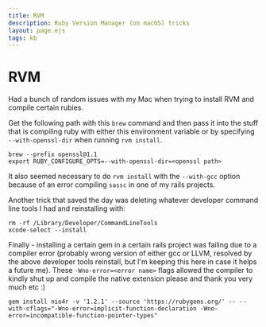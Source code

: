 ```yaml
---
title: RVM
description: Ruby Version Manager (on macOS) tricks
layout: page.ejs
tags: kb
---
```


# RVM

Had a bunch of random issues with my Mac when trying to install RVM and compile certain rubies.

Get the following path with this `brew` command and then pass it into the stuff that is compiling ruby with either this
environment variable or by specifying `--with-openssl-dir` when running `rvm install`.

```shell
brew --prefix openssl@1.1
export RUBY_CONFIGURE_OPTS=--with-openssl-dir=<openssl path>
```

It also seemed necessary to do `rvm install` with the `--with-gcc` option because of an error compiling `sassc` in one
of my rails projects.

Another trick that saved the day was deleting whatever developer command line tools I had and reinstalling with:

```shell
rm -rf /Library/Developer/CommandLineTools
xcode-select --install
```

Finally - installing a certain gem in a certain rails project was failing due to a compiler error (probably wrong
version of either gcc or LLVM, resolved by the above developer tools reinstall, but I'm keeping this here in case it
helps a future me). These `-Wno-error=<error name>` flags allowed the compiler to kindly shut up and compile the native
extension please and thank you very much etc :)

```shell
gem install nio4r -v '1.2.1' --source 'https://rubygems.org/' -- --with-cflags="-Wno-error=implicit-function-declaration -Wno-error=incompatible-function-pointer-types"
```
